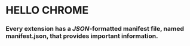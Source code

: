 # HELLO CHROME 

### Every extension has a *JSON*-formatted manifest file, named manifest.json, that provides important information.

